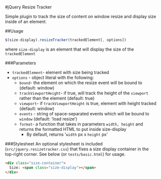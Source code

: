 #jQuery Resize Tracker

Simple plugin to track the size of content on window resize and display size inside of an element.

##Usage
```javascript
$(size-display).resizeTracker(trackedElement[, options])
```
where `size-display` is an element that will display the size of the `trackedElement`

###Parameters
- `trackedElement`- element with size being tracked
- `options` - object literal with the following:
    - `bound`- the element on which the resize event will be bound to (default: window)
    - `trackViewportHeight`- if true, will track the height of the `viewport` rather than the element (default: true)
    - `viewport`- if `trackViewportHeight` is true, element with height tracked (default: window)
    - `events` - string of space-separated events which will be bound to `window` (default: 'load resize')
    - `format`- a function that takes in parameters `width, height` and returns the formatted HTML to put inside size-display
        - By default, returns '`width` px x `height` px'

###Stylesheet
An optional stylesheet is included (`src/jquery.resizetracker.css`) that fixes a size display container in the top-right corner. See below (or `tests/basic.html`) for usage. 
```html
<div class="size-container">
  Size: <span class="size-display"></span>
</div>
```
